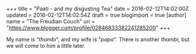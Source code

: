 +++
title = "Paati - and my disgusting Tea"
date = 2016-02-12T14:02:00Z
updated = 2016-02-12T14:02:54Z
draft = true
blogimport = true 
[author]
	name = "The Freudian Couch"
	uri = "https://www.blogger.com/profile/02846833382241285200"
+++

<div dir="ltr" style="text-align: left;" trbidi="on">
My name is "<i>thambi</i>", and my wife is "<i>papa</i>". There is another <i>thambi</i>, but we will come to him a little later. </div>

